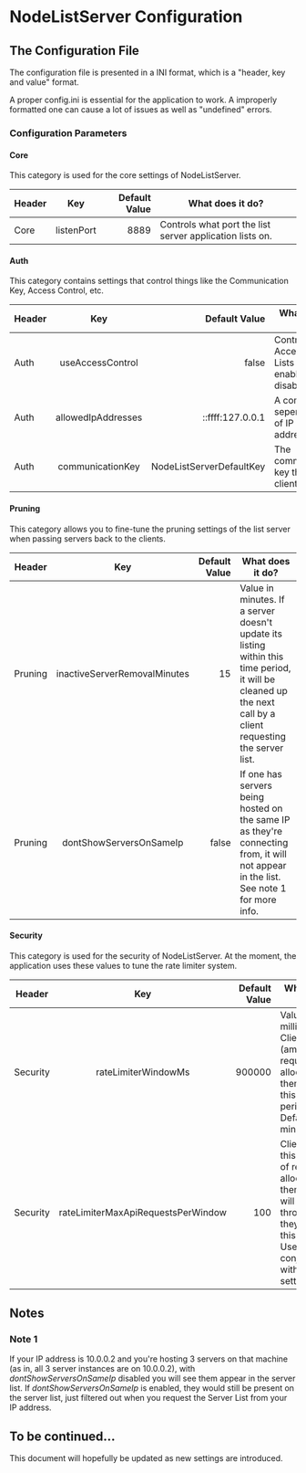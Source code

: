 # NodeListServer Configuration

## The Configuration File
The configuration file is presented in a INI format, which is a "header, key and value" format.

A proper config.ini is essential for the application to work. A improperly formatted one can cause a lot of issues as well as "undefined" errors.

### Configuration Parameters

#### Core
This category is used for the core settings of NodeListServer.

| Header        | Key           | Default Value | What does it do? |
| ------------- |:-------------:| -----:| ---------------- |
| Core      	| listenPort 	|  8889	| Controls what port the list server application lists on.|

#### Auth
This category contains settings that control things like the Communication Key, Access Control, etc.

| Header        | Key           | Default Value | What does it do? |
| ------------- |:-------------:| -----:| ---------------- |
| Auth      	| useAccessControl |  false	| Controls if Access Control Lists are enabled or disabled.|
| Auth      	| allowedIpAddresses | ::ffff:127.0.0.1 | A comma seperated list of IP addresses.  |
| Auth			| communicationKey	| NodeListServerDefaultKey | The communication key that all clients use. |

#### Pruning
This category allows you to fine-tune the pruning settings of the list server when passing servers back to the clients.

| Header        | Key           | Default Value | What does it do? |
| ------------- |:-------------:| -----:| ---------------- |
| Pruning | inactiveServerRemovalMinutes | 15 | Value in minutes. If a server doesn't update its listing within this time period, it will be cleaned up the next call by a client requesting the server list. |
| Pruning | dontShowServersOnSameIp | false | If one has servers being hosted on the same IP as they're connecting from, it will not appear in the list. See note 1 for more info. |

#### Security
This category is used for the security of NodeListServer. At the moment, the application uses these values to tune the rate limiter system.

| Header        | Key           | Default Value | What does it do? |
| ------------- |:-------------:| -----:| ---------------- |
| Security     	| rateLimiterWindowMs | 900000 | Value in milliseconds. Clients have (amount) requests allocated to them within this time period. Default is 15 minutes. |
| Security     	| rateLimiterMaxApiRequestsPerWindow | 100 | Clients have this amount of requests allocated to them. They will get throttled if they exceed this amount. Used in conjuction with above setting. |


## Notes
### Note 1
If your IP address is 10.0.0.2 and you're hosting 3 servers on that machine (as in, all 3 server instances are on 10.0.0.2), with *dontShowServersOnSameIp* disabled you will see them appear in the server list. If *dontShowServersOnSameIp* is enabled, they would still be present on the server list, just filtered out when you request the Server List from your IP address.

## To be continued...
This document will hopefully be updated as new settings are introduced.